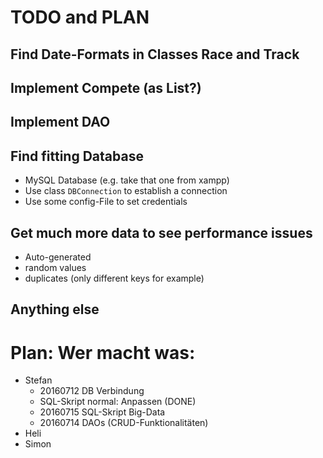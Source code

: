 # TODO and PLAN

## Find Date-Formats in Classes Race and Track


## Implement Compete (as List?)


## Implement DAO


## Find fitting Database
* MySQL Database (e.g. take that one from xampp)
* Use class `DBConnection` to establish a connection
* Use some config-File to set credentials

## Get much more data to see performance issues
* Auto-generated
* random values
* duplicates (only different keys for example)

## Anything else


# Plan: Wer macht was:
* Stefan
	* 20160712 DB Verbindung
	* SQL-Skript normal: Anpassen (DONE)
	* 20160715 SQL-Skript Big-Data
	* 20160714 DAOs (CRUD-Funktionalitäten)
* Heli
* Simon
